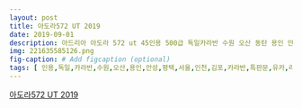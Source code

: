 ```yaml
---
layout: post
title: 아도라572 UT 2019
date: 2019-09-01
description: 아드리아 아도라 572 ut 45인용 500급 독일카라반 수원 오산 동탄 용인 안성 평택 서울 인천 김포 카라반 특판문의 올유카라반
img: 221635585126.png
fig-caption: # Add figcaption (optional)
tags: [ 인용,독일,카라반,수원,오산,용인,안성,평택,서울,인천,김포,카라반,특판문,유카,라반 ]
---
```

[아도라572 UT 2019](https://blog.naver.com/erehwon1974?Redirect=Log&logNo=221635585126)